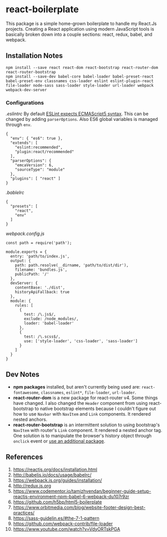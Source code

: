 # react-boilerplate

This package is a simple home-grown boilerplate to handle my React.Js projects. Creating a React application using modern JavaScript tools is basically broken down into a couple sections: react, redux, babel, and webpack.

## Installation Notes
```
npm install --save react react-dom react-bootstrap react-router-dom react-router-bootstrap
npm install --save-dev babel-core babel-loader babel-preset-react babel-preset-env classnames css-loader eslint eslint-plugin-react file-loader node-sass sass-loader style-loader url-loader webpack webpack-dev-server
```

### Configurations
*.eslintrc*
By default [ESLint expects ECMAScript5 syntax][eslint-config]. This can be changed by adding `parserOptions`. Also ES6 global variables is managed through `env`.
```
{
  "env": { "es6": true },
  "extends": [
    "eslint:recommended",
    "plugin:react/recommended"
  ],
  "parserOptions": {
    "emcaVersion": 6,
    "sourceType": "module"
  },
  "plugins": [ "react" ]
}
```

*.bablelrc*
```
{
  "presets": [
    "react",
    "env"
  ]
}
```

*webpack.config.js*
```
const path = require('path');

module.exports = {
  entry: 'path/to/index.js',
  output: {
    path: path.resolve(__dirname, 'path/to/dist/dir'),
    filename: 'bundles.js',
    publicPath: '/'
  },
  devServer: {
    contentBase: './dist',
    historyApiFallback: true
  },
  module: {
    rules: [
      {
        test: /\.js$/,
        exclude: /node_modules/,
        loader: 'babel-loader'
      },
      {
        test: /\.scss$/,
        use: ['style-loader', 'css-loader', 'sass-loader']
      }
    ]
  }
}
```

## Dev Notes
* **npm packages** installed, but aren't currently being used are: `react-fontawesome`, `classnames`, `eslint*`, `file-loader`, `url-loader`.
* **react-router-dom** is a new package for react-router v4. Some things have changed. I also changed the `Header` component from using react-bootstrap to native bootstrap elements because I couldn't figure out how to use `Navbar` with `NavItem` and `Link` components. It rendered nested anchors.
* **react-router-bootstrap** is an intermittent solution to using bootstrap's `NavItem` with router's `Link` component. It rendered a nested anchor tag. One solution is to manipulate the browser's history object through `onclick` event or [use an additional package][router-bootstrap].

## References
1. https://reactjs.org/docs/installation.html
1. http://babeljs.io/docs/usage/babelrc/
1. https://webpack.js.org/guides/installation/
1. http://redux.js.org
1. https://www.codementor.io/tamizhvendan/beginner-guide-setup-reactjs-environment-npm-babel-6-webpack-du107r9zr
1. https://github.com/h5bp/html5-boilerplate
1. https://www.orbitmedia.com/blog/website-footer-design-best-practices/
1. https://sass-guidelin.es/#the-7-1-pattern
1. https://github.com/webpack-contrib/file-loader
1. https://www.youtube.com/watch?v=VdyORTskPGA

[router-bootstrap]:https://github.com/ReactTraining/react-router/issues/83#issuecomment-214794477
[eslint-config]: https://eslint.org/docs/user-guide/configuring
